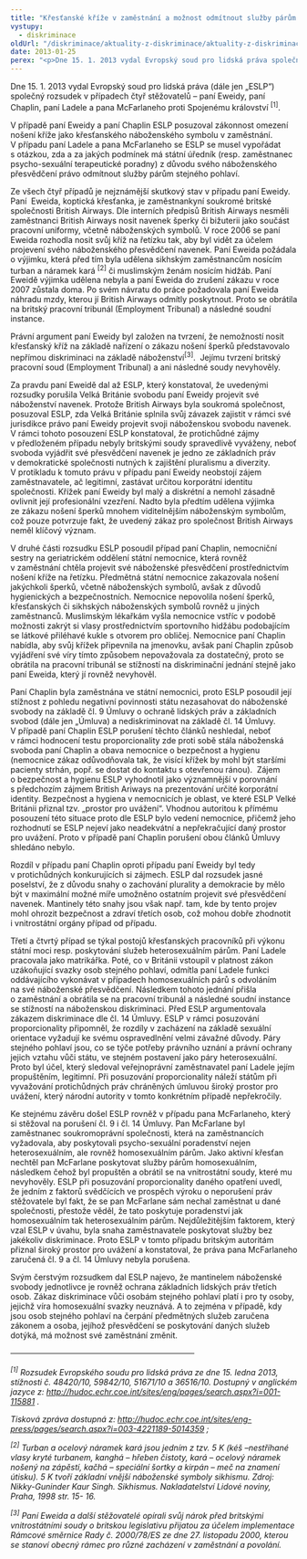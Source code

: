 ```yaml
---
title: "Křesťanské kříže v zaměstnání a možnost odmítnout služby párům stejného pohlaví z důvodu víry z pohledu ESLP"
vystupy:
  - diskriminace
oldUrl: "/diskriminace/aktuality-z-diskriminace/aktuality-z-diskriminace-2013/krestanske-krize-v-zamestnani-a-moznost-odmitnout-sluzby-parum-stejneho-pohlavi-z-d/"
date: 2013-01-25
perex: "<p>Dne 15. 1. 2013 vydal Evropský soud pro lidská práva společný rozsudek v případech čtyř stěžovatelů namítajících proti omezení nosit kříž, jako křesťanský náboženský symbol, v zaměstnání a žádajících posouzení otázky, zda má státní úředník právo odmítnout z důvodu svého náboženského přesvědčení poskytnout služby párům stejného pohlaví. </p>"
---
```


<!-- imported from the old website -->

<p>Dne 15. 1. 2013 vydal Evropský soud pro lidská práva (dále jen „ESLP“) společný rozsudek v případech čtyř stěžovatelů – paní Eweidy, paní Chaplin, paní Ladele a pana McFarlaneho proti Spojenému království <sup>[1]</sup>. </p><p>V případě paní Eweidy a paní Chaplin ESLP posuzoval zákonnost omezení nošení kříže jako křesťanského náboženského symbolu v zaměstnání. V případu paní Ladele a pana McFarlaneho se ESLP se musel vypořádat s otázkou, zda a za jakých podmínek má státní úředník (resp. zaměstnanec psycho-sexuální terapeutické poradny) z důvodu svého náboženského přesvědčení právo odmítnout služby párům stejného pohlaví. </p><p>Ze všech čtyř případů je nejznámější skutkový stav v případu paní Eweidy. Paní  Eweida, koptická křesťanka, je zaměstnankyní soukromé britské společnosti British Airways. Dle interních předpisů British Airways nesměli zaměstnanci British Airways nosit navenek šperky či bižuterii jako součást pracovní uniformy, včetně náboženských symbolů. V roce 2006 se paní Eweida rozhodla nosit svůj kříž na řetízku tak, aby byl vidět za účelem projevení svého náboženského přesvědčení navenek. Paní Eweida požádala o výjimku, která před tím byla udělena sikhským zaměstnancům nosícím turban a náramek kará <sup>[2]</sup> či muslimským ženám nosícím hidžáb. Paní Eweidě výjimka udělena nebyla a paní Eweida do zrušení zákazu v roce 2007 zůstala doma. Po svém návratu do práce požadovala paní Eweida náhradu mzdy, kterou jí British Airways odmítly poskytnout. Proto se obrátila na britský pracovní tribunál (Employment Tribunal) a následné soudní instance. </p><p>Právní argument paní Eweidy byl založen na tvrzení, že nemožností nosit křesťanský kříž na základě nařízení o zákazu nošení šperků představovalo nepřímou diskriminaci na základě náboženství<sup>[3]</sup>.  Jejímu tvrzení britský pracovní soud (Employment Tribunal) a ani následné soudy nevyhověly. </p><p>Za pravdu paní Eweidě dal až ESLP, který konstatoval, že uvedenými rozsudky porušila Velká Británie svobodu paní Eweidy projevit své náboženství navenek. Protože British Airways byla soukromá společnost, posuzoval ESLP, zda Velká Británie splnila svůj závazek zajistit v rámci své jurisdikce právo paní Eweidy projevit svoji náboženskou svobodu navenek. V rámci tohoto posouzení ESLP konstatoval, že protichůdné zájmy v předloženém případu nebyly britskými soudy spravedlivě vyváženy, neboť svoboda vyjádřit své přesvědčení navenek je jedno ze základních práv v demokratické společnosti nutných k zajištění pluralismu a diverzity. V protikladu k tomuto právu v případu paní Eweidy neobstojí zájem zaměstnavatele, ač legitimní, zastávat určitou korporátní identitu společnosti. Křížek paní Eweidy byl malý a diskrétní a nemohl zásadně ovlivnit její profesionální vzezření. Nadto byla předtím udělena výjimka ze zákazu nošení šperků mnohem viditelnějším náboženským symbolům, což pouze potvrzuje fakt, že uvedený zákaz pro společnost British Airways neměl klíčový význam. </p><p>V druhé části rozsudku ESLP posoudil případ paní Chaplin, nemocniční sestry na geriatrickém oddělení státní nemocnice, která rovněž v zaměstnání chtěla projevit své náboženské přesvědčení prostřednictvím nošení kříže na řetízku. Předmětná státní nemocnice zakazovala nošení jakýchkoli šperků, včetně náboženských symbolů, avšak z důvodů hygienických a bezpečnostních. Nemocnice nepovolila nošení šperků, křesťanských či sikhských náboženských symbolů rovněž u jiných zaměstnanců. Muslimským lékařkám vyšla nemocnice vstříc v podobě možnosti zakrýt si vlasy prostřednictvím sportovního hidžábu podobajícím se látkové přiléhavé kukle s otvorem pro obličej. Nemocnice paní Chaplin nabídla, aby svůj křížek připevnila na jmenovku, avšak paní Chaplin způsob vyjádření své víry tímto způsobem nepovažovala za dostatečný, proto se obrátila na pracovní tribunál se stížností na diskriminační jednání stejně jako paní Eweida, který jí rovněž nevyhověl. </p><p>Paní Chaplin byla zaměstnána ve státní nemocnici, proto ESLP posoudil její stížnost z pohledu negativní povinnosti státu nezasahovat do náboženské svobody na základě čl. 9 Úmluvy o ochraně lidských práv a základních svobod (dále jen „Úmluva) a nediskriminovat na základě čl. 14 Úmluvy. V případě paní Chaplin ESLP porušení těchto článků neshledal, neboť v rámci hodnocení testu proporcionality zde proti sobě stála náboženská svoboda paní Chaplin a obava nemocnice o bezpečnost a hygienu (nemocnice zákaz odůvodňovala tak, že visící křížek by mohl být staršími pacienty strhán, popř. se dostat do kontaktu s otevřenou ránou).  Zájem o bezpečnost a hygienu ESLP vyhodnotil jako významnější v porovnání s předchozím zájmem British Ariways na prezentování určité korporátní identity. Bezpečnost a hygiena v nemocnicích je oblast, ve které ESLP Velké Británii přiznal tzv. „prostor pro uvážení“. Vhodnou autoritou k přímému posouzení této situace proto dle ESLP bylo vedení nemocnice, přičemž jeho rozhodnutí se ESLP nejeví jako neadekvátní a nepřekračující daný prostor pro uvážení. Proto v případě paní Chaplin porušení obou článků Úmluvy shledáno nebylo. </p><p>Rozdíl v případu paní Chaplin oproti případu paní Eweidy byl tedy v protichůdných konkurujících si zájmech. ESLP dal rozsudek jasné poselství, že z důvodu snahy o zachování plurality a demokracie by mělo být v maximální možné míře umožněno ostatním projevit své přesvědčení navenek. Mantinely této snahy jsou však např. tam, kde by tento projev mohl ohrozit bezpečnost a zdraví třetích osob, což mohou dobře zhodnotit i vnitrostátní orgány případ od případu. </p><p>Třetí a čtvrtý případ se týkal postojů křesťanských pracovníků při výkonu státní moci resp. poskytování služeb heterosexuálním párům. Paní Ladele pracovala jako matrikářka. Poté, co v Británii vstoupil v platnost zákon uzákoňující svazky osob stejného pohlaví, odmítla paní Ladele funkci oddávajícího vykonávat v případech homosexuálních párů s odvoláním na své náboženské přesvědčení. Následkem tohoto jednání přišla o zaměstnání a obrátila se na pracovní tribunál a následné soudní instance se stížností na náboženskou diskriminaci. Před ESLP argumentovala zákazem diskriminace dle čl. 14 Úmluvy. ESLP v rámci posuzování proporcionality připomněl, že rozdíly v zacházení na základě sexuální orientace vyžadují ke svému ospravedlnění velmi závažné důvody. Páry stejného pohlaví jsou, co se týče potřeby právního uznání a právní ochrany jejich vztahu vůči státu, ve stejném postavení jako páry heterosexuální. Proto byl účel, který sledoval veřejnoprávní zaměstnavatel paní Ladele jejím propuštěním, legitimní. Při posuzování proporcionality náleží státům při vyvažování protichůdných práv chráněných úmluvou široký prostor pro uvážení, který národní autority v tomto konkrétním případě nepřekročily. </p><p>Ke stejnému závěru došel ESLP rovněž v případu pana McFarlaneho, který si stěžoval na porušení čl. 9 i čl. 14 Úmluvy. Pan McFarlane byl zaměstnanec soukromoprávní společnosti, která na zaměstnancích vyžadovala, aby poskytovali psycho-sexuální poradenství nejen heterosexuálním, ale rovněž homosexuálním párům. Jako aktivní křesťan nechtěl pan McFarlane poskytovat služby párům homosexuálním, následkem čehož byl propuštěn a obrátil se na vnitrostátní soudy, které mu nevyhověly. ESLP při posuzování proporcionality daného opatření uvedl, že jedním z faktorů svědčících ve prospěch výroku o neporušení práv stěžovatele byl fakt, že se pan McFarlane sám nechal zaměstnat u dané společnosti, přestože věděl, že tato poskytuje poradenství jak homosexuálním tak heterosexuálním párům. Nejdůležitějším faktorem, který vzal ESLP v úvahu, byla snaha zaměstnavatele poskytovat služby bez jakékoliv diskriminace. Proto ESLP v tomto případu britským autoritám přiznal široký prostor pro uvážení a konstatoval, že práva pana McFarlaneho zaručená čl. 9 a čl. 14 Úmluvy nebyla porušena.  </p><p>Svým čerstvým rozsudkem dal ESLP najevo, že mantinelem náboženské svobody jednotlivce je rovněž ochrana základních lidských práv třetích osob. Zákaz diskriminace vůči osobám stejného pohlaví platí i pro ty osoby, jejichž víra homosexuální svazky neuznává. A to zejména v případě, kdy jsou osob stejného pohlaví na čerpání předmětných služeb zaručena zákonem a osoba, jejíhož přesvědčení se poskytování daných služeb dotýká, má možnost své zaměstnání změnit. </p><p><strike>                                                                                  </strike></p><p><em><sup>[1]</sup> Rozsudek Evropského soudu pro lidská práva ze dne 15. ledna 2013, stížnosti č. 48420/10, 59842/10, 51671/10 a 36516/10. Dostupný v anglickém jazyce z: </em><a title="Otevření do nového okna" href="http://hudoc.echr.coe.int/sites/eng/pages/search.aspx?i=001-115881" target="_blank"><em>http://hudoc.echr.coe.int/sites/eng/pages/search.aspx?i=001-115881</em></a> <em>. </em></p><p><em>Tisková zpráva dostupná z: </em><a title="Otevření do nového okna" href="http://hudoc.echr.coe.int/sites/eng-press/pages/search.aspx?i=003-4221189-5014359" target="_blank"><em>http://hudoc.echr.coe.int/sites/eng-press/pages/search.aspx?i=003-4221189-5014359</em></a> <em>; </em></p><p><em><sup>[2]</sup> Turban a ocelový náramek kará jsou jedním z tzv. 5 K (kéš –nestříhané vlasy kryté turbanem, kanghá – hřeben čistoty, kará – ocelový náramek nošený na zápěstí, kačhá – speciální šortky a kirpán – meč na znamení útisku). 5 K tvoří základní vnější náboženské symboly sikhismu. Zdroj: Nikky-Guninder Kaur Singh. Sikhismus. Nakladatelství Lidové noviny, Praha, 1998 str. 15- 16. </em></p><em><sup>[3]</sup> Paní Eweida a další stěžovatelé opírali svůj nárok před britskými vnitrostátními soudy o britskou legislativu přijatou za účelem implementace Rámcové směrnice Rady č. 2000/78/ES ze dne 27. listopadu 2000, kterou se stanoví obecný rámec pro různé zacházení v zaměstnání a povolání.</em>
